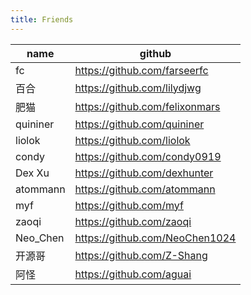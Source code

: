 ```yaml
---
title: Friends
---
```


| name     | github                         |
|----------|--------------------------------|
| fc       | https://github.com/farseerfc   |
| 百合     | https://github.com/lilydjwg    |
| 肥猫     | https://github.com/felixonmars |
| quininer | https://github.com/quininer    |
| liolok   | https://github.com/liolok      |
| condy    | https://github.com/condy0919   |
| Dex Xu   | https://github.com/dexhunter   |
| atommann | https://github.com/atommann    |
| myf      | https://github.com/myf         |
| zaoqi    | https://github.com/zaoqi       |
| Neo_Chen | https://github.com/NeoChen1024 |
| 开源哥   | https://github.com/Z-Shang     |
| 阿怪     | https://github.com/aguai       |

